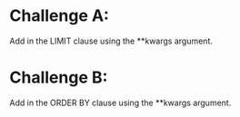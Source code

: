 # Challenge A:
Add in the LIMIT clause using the **kwargs argument.

# Challenge B:
Add in the ORDER BY clause using the **kwargs argument.